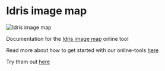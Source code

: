 # Idris image map

![Idris image map](/idris-maps/idris-tools-docs/master/img/tool-map-image.png)

Documentation for the [Idris image map](http://www.idris-maps.com/tools/image-map) online tool

Read more about how to get started with our online-tools [here](https://github.com/idris-maps/idris-tools-docs/tree/master/get-started)

Try them out [here](http://www.idris-maps.com)
